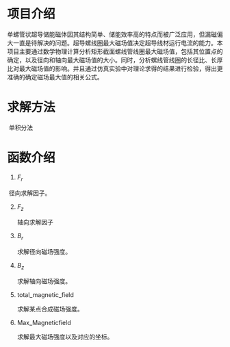 # 项目介绍

​	单螺管状超导储能磁体因其结构简单、储能效率高的特点而被广泛应用，但漏磁偏大一直是待解决的问题。超导螺线圈最大磁场值决定超导线材运行电流的能力。本项目主要通过数学物理计算分析矩形截面螺线管线圈最大磁场值，包括其位置点的确定，以及径向和轴向最大磁场值的大小。同时，分析螺线管线圈的长径比、长厚比对最大磁场值的影响。并且通过仿真实验中对理论求得的结果进行检验，得出更准确的确定磁场最大值的相关公式。

# 求解方法

​	单积分法

# 函数介绍

1. $F_{r}$

​	径向求解因子。

2. $F_{z}$

   轴向求解因子

3. $B_{r}$

   求解径向磁场强度。

4. $B_{z}$

   求解轴向磁场强度。

5. total_magnetic_field

   求解某点合成磁场强度。

6. Max_Magneticfield 

   求解最大磁场强度以及对应的坐标。

